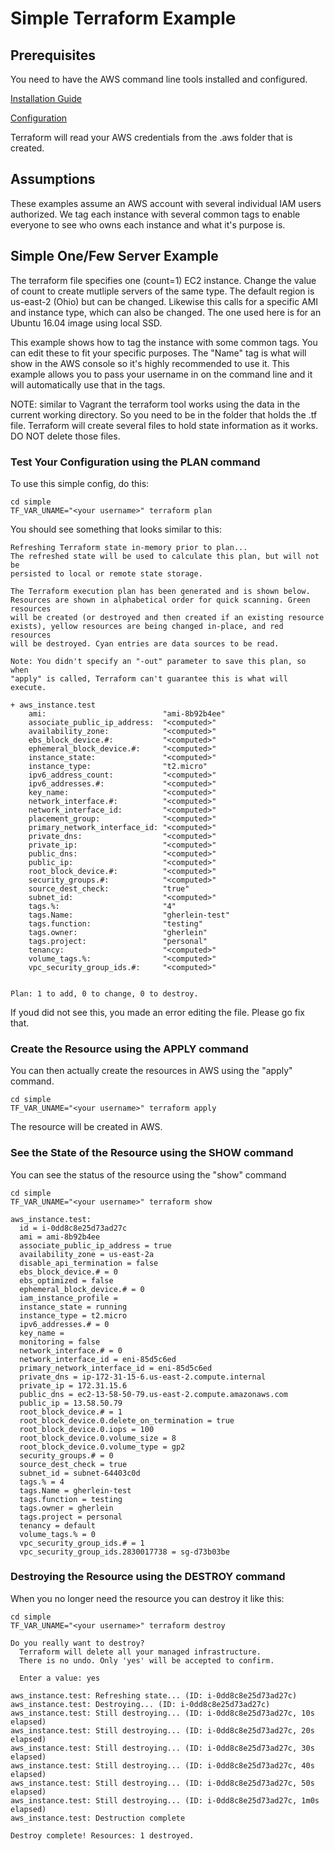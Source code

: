 # Simple Terraform Example

## Prerequisites

You need to have the AWS command line tools installed and configured.

[Installation
Guide](http://docs.aws.amazon.com/cli/latest/userguide/installing.html)

[Configuration](http://docs.aws.amazon.com/cli/latest/userguide/installing.html)

Terraform will read your AWS credentials from the .aws folder that is created.

## Assumptions

These examples assume an AWS account with several individual IAM users
authorized.  We tag each instance with several common tags to enable
everyone to see who owns each instance and what it's purpose is.

## Simple One/Few Server Example

The terraform file specifies one (count=1) EC2 instance.  Change the value of count to create mutliple servers of the same type.  The default
region is us-east-2 (Ohio) but can be changed.  Likewise this calls
for a specific AMI and instance type, which can also be changed.  The
one used here is for an Ubuntu 16.04 image using local SSD.

This example shows how to tag the instance with some common tags.  You
can edit these to fit your specific purposes.  The "Name" tag is what
will show in the AWS console so it's highly recommended to use it.
This example allows you to pass your username in on the command line
and it will automatically use that in the tags.

NOTE: similar to Vagrant the terraform tool works using the data in
the current working directory.  So you need to be in the folder that
holds the .tf file.  Terraform will create several files to hold state
information as it works.  DO NOT delete those files.

### Test Your Configuration using the PLAN command

To use this simple config, do this:

```
cd simple
TF_VAR_UNAME="<your username>" terraform plan
```

You should see something that looks similar to this:

```
Refreshing Terraform state in-memory prior to plan...
The refreshed state will be used to calculate this plan, but will not be
persisted to local or remote state storage.

The Terraform execution plan has been generated and is shown below.
Resources are shown in alphabetical order for quick scanning. Green resources
will be created (or destroyed and then created if an existing resource
exists), yellow resources are being changed in-place, and red resources
will be destroyed. Cyan entries are data sources to be read.

Note: You didn't specify an "-out" parameter to save this plan, so when
"apply" is called, Terraform can't guarantee this is what will execute.

+ aws_instance.test
    ami:                          "ami-8b92b4ee"
    associate_public_ip_address:  "<computed>"
    availability_zone:            "<computed>"
    ebs_block_device.#:           "<computed>"
    ephemeral_block_device.#:     "<computed>"
    instance_state:               "<computed>"
    instance_type:                "t2.micro"
    ipv6_address_count:           "<computed>"
    ipv6_addresses.#:             "<computed>"
    key_name:                     "<computed>"
    network_interface.#:          "<computed>"
    network_interface_id:         "<computed>"
    placement_group:              "<computed>"
    primary_network_interface_id: "<computed>"
    private_dns:                  "<computed>"
    private_ip:                   "<computed>"
    public_dns:                   "<computed>"
    public_ip:                    "<computed>"
    root_block_device.#:          "<computed>"
    security_groups.#:            "<computed>"
    source_dest_check:            "true"
    subnet_id:                    "<computed>"
    tags.%:                       "4"
    tags.Name:                    "gherlein-test"
    tags.function:                "testing"
    tags.owner:                   "gherlein"
    tags.project:                 "personal"
    tenancy:                      "<computed>"
    volume_tags.%:                "<computed>"
    vpc_security_group_ids.#:     "<computed>"


Plan: 1 to add, 0 to change, 0 to destroy.
```

If youd did not see this, you made an error editing the file.  Please
go fix that.

### Create the Resource using the APPLY command

You can then actually create the resources in AWS using the "apply"
command.

```
cd simple
TF_VAR_UNAME="<your username>" terraform apply
```

The resource will be created in AWS.

### See the State of the Resource using the SHOW command

You can see the status of the resource using the "show" command

```
cd simple
TF_VAR_UNAME="<your username>" terraform show

aws_instance.test:
  id = i-0dd8c8e25d73ad27c
  ami = ami-8b92b4ee
  associate_public_ip_address = true
  availability_zone = us-east-2a
  disable_api_termination = false
  ebs_block_device.# = 0
  ebs_optimized = false
  ephemeral_block_device.# = 0
  iam_instance_profile =
  instance_state = running
  instance_type = t2.micro
  ipv6_addresses.# = 0
  key_name =
  monitoring = false
  network_interface.# = 0
  network_interface_id = eni-85d5c6ed
  primary_network_interface_id = eni-85d5c6ed
  private_dns = ip-172-31-15-6.us-east-2.compute.internal
  private_ip = 172.31.15.6
  public_dns = ec2-13-58-50-79.us-east-2.compute.amazonaws.com
  public_ip = 13.58.50.79
  root_block_device.# = 1
  root_block_device.0.delete_on_termination = true
  root_block_device.0.iops = 100
  root_block_device.0.volume_size = 8
  root_block_device.0.volume_type = gp2
  security_groups.# = 0
  source_dest_check = true
  subnet_id = subnet-64403c0d
  tags.% = 4
  tags.Name = gherlein-test
  tags.function = testing
  tags.owner = gherlein
  tags.project = personal
  tenancy = default
  volume_tags.% = 0
  vpc_security_group_ids.# = 1
  vpc_security_group_ids.2830017738 = sg-d73b03be
```

### Destroying the Resource using the DESTROY command

When you no longer need the resource you can destroy it like this:

```
cd simple
TF_VAR_UNAME="<your username>" terraform destroy

Do you really want to destroy?
  Terraform will delete all your managed infrastructure.
  There is no undo. Only 'yes' will be accepted to confirm.

  Enter a value: yes

aws_instance.test: Refreshing state... (ID: i-0dd8c8e25d73ad27c)
aws_instance.test: Destroying... (ID: i-0dd8c8e25d73ad27c)
aws_instance.test: Still destroying... (ID: i-0dd8c8e25d73ad27c, 10s elapsed)
aws_instance.test: Still destroying... (ID: i-0dd8c8e25d73ad27c, 20s elapsed)
aws_instance.test: Still destroying... (ID: i-0dd8c8e25d73ad27c, 30s elapsed)
aws_instance.test: Still destroying... (ID: i-0dd8c8e25d73ad27c, 40s elapsed)
aws_instance.test: Still destroying... (ID: i-0dd8c8e25d73ad27c, 50s elapsed)
aws_instance.test: Still destroying... (ID: i-0dd8c8e25d73ad27c, 1m0s elapsed)
aws_instance.test: Destruction complete

Destroy complete! Resources: 1 destroyed.
```




